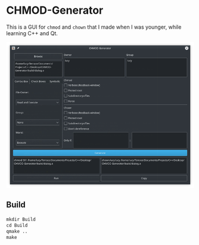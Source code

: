 # CHMOD-Generator
This is a GUI for `chmod` and `chown` that I made when I was younger, while learning C++ and Qt.

![](UI.png)

## Build
```
mkdir Build
cd Build
qmake ..
make
```